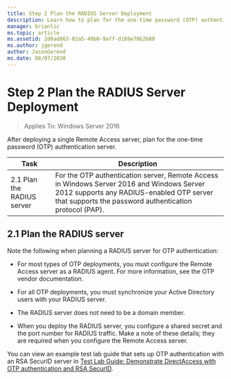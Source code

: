 ```yaml
---
title: Step 2 Plan the RADIUS Server Deployment
description: Learn how to plan for the one-time password (OTP) authentication server.
manager: brianlic
ms.topic: article
ms.assetid: 2d6ad863-02a5-49b0-9aff-d189e78b2b80
ms.author: jgerend
author: JasonGerend
ms.date: 08/07/2020
---
```

# Step 2 Plan the RADIUS Server Deployment

>Applies To: Windows Server 2016

After deploying a single Remote Access server, plan for the one-time password (OTP) authentication server.

|Task|Description|
|----|--------|
|2.1 Plan the RADIUS server|For the OTP authentication server, Remote Access in  Windows Server 2016 and Windows Server 2012 supports any RADIUS-enabled OTP server that supports the password authentication protocol (PAP).|

## <a name="BKMK_1.1"></a>2.1 Plan the RADIUS server
Note the following when planning a RADIUS server for OTP authentication:

-   For most types of OTP deployments, you must configure the Remote Access server as a RADIUS agent. For more information, see the OTP vendor documentation.

-   For all OTP deployments, you must synchronize your Active Directory users with your RADIUS server.

-   The RADIUS server does not need to be a domain member.

-   When you deploy the RADIUS server, you configure a shared secret and the port number for RADIUS traffic. Make a note of these details; they are required when you configure the Remote Access server.

You can view an example test lab guide that sets up OTP authentication with an RSA SecurID server in [Test Lab Guide: Demonstrate DirectAccess with OTP authentication and RSA SecurID](../../../directaccess/tlg-otp-securid/test-lab-guide-demonstrate-directaccess-with-otp-authentication-and-rsa-securid.md).



